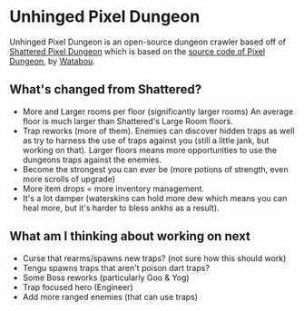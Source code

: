 # Unhinged Pixel Dungeon

Unhinged Pixel Dungeon is an open-source dungeon crawler based off of  [Shattered Pixel Dungeon](https://shatteredpixel.com/shatteredpd/) which is based on the [source code of Pixel Dungeon](https://github.com/00-Evan/pixel-dungeon-gradle), by [Watabou](https://watabou.itch.io/).

## What's changed from Shattered?
- More and Larger rooms per floor (significantly larger rooms) An average floor is much larger than Shattered's Large Room floors.
- Trap reworks (more of them). Enemies can discover hidden traps as well as try to harness the use of traps against you (still a little jank, but working on that). Larger floors means more opportunities to use the dungeons traps against the enemies.
- Become the strongest you can ever be (more potions of strength, even more scrolls of upgrade)
- More item drops = more inventory management.
- It's a lot damper (waterskins can hold more dew which means you can heal more, but it's harder to bless ankhs as a result).

## What am I thinking about working on next
- Curse that rearms/spawns new traps? (not sure how this should work)
- Tengu spawns traps that aren't poison dart traps?
- Some Boss reworks (particularly Goo & Yog)
- Trap focused hero (Engineer)
- Add more ranged enemies (that can use traps)